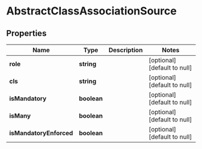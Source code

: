# AbstractClassAssociationSource

## Properties
Name | Type | Description | Notes
------------ | ------------- | ------------- | -------------
**role** | **string** |  | [optional] [default to null]
**cls** | **string** |  | [optional] [default to null]
**isMandatory** | **boolean** |  | [optional] [default to null]
**isMany** | **boolean** |  | [optional] [default to null]
**isMandatoryEnforced** | **boolean** |  | [optional] [default to null]


